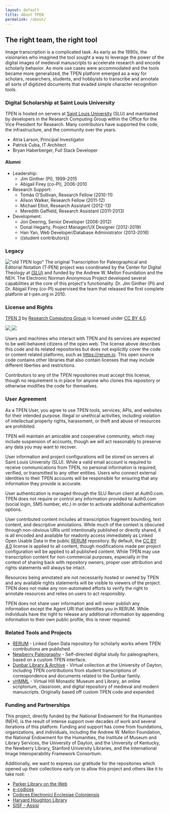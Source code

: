 ```yaml
---
layout: default
title: About TPEN
permalink: /about/
---
```


## The right team, the right tool

Image transcription is a complicated task. As early as the 1990s, the visionaries who imagined the tool sought 
a way to leverage the power of the digital images of medieval manuscripts to accelerate research and encode 
scholarly behavior. As more use cases were accommodated and the tools became more generalized, the TPEN platform 
emerged as a way for scholars, researchers, students, and hobbyists to transcribe and annotate all sorts of 
digitized documents that evaded simple character recognition tools.

### Digital Scholarship at Saint Louis University

TPEN is hosted on servers at [Saint Louis University](https://slu.edu) (SLU) and maintained by developers in the 
Research Computing Group within the Office for the Vice President for Research. Many contributors have supported 
the code, the infrastructure, and the community over the years.

* Atria Larson, Principal Investigator
* Patrick Cuba, IT Architect
* Bryan Haberberger, Full Stack Developer

#### Alumni

* Leadership:
    * Jim Ginther (PI), 1999-2015
    * Abigail Firey (co-PI), 2006-2010
* Research Support:
    * Tomás O’Sullivan, Research Fellow (2010-11)
    * Alison Walker, Research Fellow (2011-12)
    * Michael Elliot, Research Assistant (2012-13)
    * Meredith Gaffield, Research Assistant (2011-2013)
* Development:
    * Jon Deering, Senior Developer (2006-2012)
    * Donal Hegarty, Project Manager/UX Designer (2012-2019)
    * Han Yan, Web Developer/Database Administrator (2013-2016)
    * ((student contributors))

### Legacy

!["old TPEN logo"]({{site.baseurl}}assets/img/tpen_clearShadowSmall.png)
The original Transcription for Paleographical and Editorial Notation (T‑PEN) project was coordinated by the 
Center for Digital Theology at [(SLU)](https://slu.edu) and funded by the Andrew W. Mellon 
Foundation and the NEH. The Electronic Norman Anonymous Project developed several capabilities at the core of this 
project's functionality. Dr. Jim Ginther (PI) and Dr. Abigail Firey (co-PI) supervised the team that released the 
first complete platform at t-pen.org in 2010.

### License and Rights

[TPEN 3](https://github.com/CenterForDigitalHumanities/TPEN3) 
by [Research Computing Group](https://github.com/CenterForDigitalHumanities) 
is licensed under [CC BY 4.0](http://creativecommons.org/licenses/by/4.0/).

[![](https://mirrors.creativecommons.org/presskit/icons/cc.svg)
![](https://mirrors.creativecommons.org/presskit/icons/by.svg)](http://creativecommons.org/licenses/by/4.0/)

Users and machines who interact with TPEN and its services are expected to be well-behaved citizens of 
the open web. The license above describes this code and its related repositories but does not explicitly 
cover the code or content related platforms, such as https://rerum.io. This open source code contains other 
libraries that also contain licenses that may include different liberties and restrictions.

Contributors to any of the TPEN repositories must accept this license, though no requirement is in place 
for anyone who clones this repository or otherwise modifies the code for themselves.

### User Agreement

As a TPEN User, you agree to use TPEN tools, services, APIs, and websites for their intended purpose. Illegal or unethical activities, including violation of intellectual property rights, harassment, or theft and abuse of resources are prohibited.

TPEN will maintain an amicable and cooperative community, which may include suspension of accounts, though we will act reasonably to preserve any data you may want to recover.

User information and project configurations will be stored on servers at Saint Louis University (SLU). While a valid email account is required to receive communications from TPEN, no personal information is required, verified, or transmitted to any other entities. Users who connect external identities to their TPEN accounts will be responsible for ensuring that any information they provide is accurate.

User authentication is managed through the SLU Rerum client at Auth0.com. TPEN does not require or control any information provided to Auth0.com (social login, SMS number, etc.) in order to activate additional authentication options.

User contributed content includes all transcription fragment bounding, text content, and descriptive annotations. While much of the context is obscured through non-obvious URIs until intentionally published or directly shared, it is all encoded and available for readonly access immediately as Linked Open Usable Data in the public [RERUM](https://rerum.io/) repository. By default, the [CC BY 4.0](http://creativecommons.org/licenses/by/4.0/) license is applied to all content, though modifications made per project configuration will be applied to all published content. While TPEN may use transcription content for non-commercial purposes, especially in the context of sharing back with repository owners, proper user attribution and rights statements will always be intact.

Resources being annotated are not necessarily hosted or owned by TPEN and any available rights statements will be visible to viewers of the project. TPEN does not make any non-automated efforts to verify the right to annotate resources and relies on users to act responsibly.

TPEN does not share user information and will never publish any information except the Agent URI that identifies you in RERUM. While individuals have the right to release any additional information by appending information to their own public profile, this is never required.

### Related Tools and Projects

* [RERUM](https://rerum.io/) - Linked Open Data repository for scholarly works where TPEN contributions are published.
* [Newberry Paleography](https://newberry.t-pen.org) - Self-directed digital study for paleographers, based on a custom TPEN interface.
* [Dunbar Library & Archive](https://dunbar.udayton.edu/) - Virtual collection at the University of Dayton, including TPEN contributions from student transcriptions of correspondence and documents related to the Dunbar family.
* [vHMML](https://vhmml.org/) - Virtual Hill Monastic Museum and Library, an online scriptorium, classroom, and digital repository of medieval and modern manuscripts. Originally based off custom TPEN code and expanded.

### Funding and Partnerships

This project, directly funded by the National Endowment for the Humanities (NEH), is the result of intense support over decades of work and several iterations of this platform. Funding and support has come from foundations, organizations, and individuals, including the Andrew W. Mellon Foundation, the National Endowment for the Humanities, the Institute of Museum and Library Services, the University of Dayton, and the University of Kentucky, the Newberry Library, Stanford University Libraries, and the International Image Interoperability Framework Consortium.

Additionally, we want to express our gratitude for the repositories which opened up their collections early on to allow this project and others like it to take root: 

- [Parker Library on the Web](//parker.stanford.edu/parker/)
- [e-codices](//www.e-codices.unifr.ch/)
- [Codices Electronici Ecclesiae Coloniensis](//digital.dombibliothek-koeln.de/handschriften/)
- [Harvard Houghton Library](//library.harvard.edu/libraries/houghton#collections)
- [SISF - Assisi](//www.sisf-assisi.it/)
